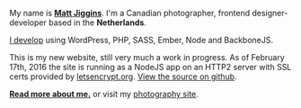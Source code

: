 My name is **[Matt Jiggins](mailto:web@jiggins.ca)**. I'm a Canadian photographer, frontend designer-developer based in the **Netherlands**.

[I develop](#showcase-cpd) using WordPress, PHP, SASS, Ember, Node and BackboneJS.

This is my new website, still very much a work in progress. As of <date>February 17th, 2016</date> the site is running as a NodeJS app on an HTTP2 server with SSL certs provided by [letsencrypt.org](https://letsencrypt.org). [View the source on github](https://github.com/mattjiggins/jiggins-node).

**[Read more about me.](/about)** or visit my [photography site](http://photography.jiggins.ca/).
